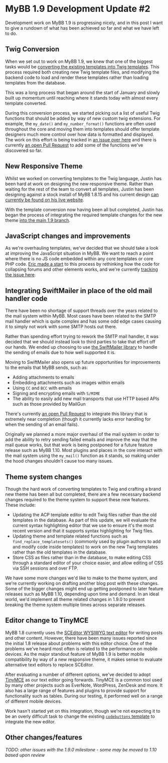 # MyBB 1.9 Development Update #2

Development work on MyBB 1.9 is progressing nicely, and in this post I want to give a rundown of what has been achieved so far and what we have left to do.

## Twig Conversion

When we set out to work on MyBB 1.9, we knew that one of the biggest tasks would be [converting the existing templates into Twig templates](https://github.com/mybb/mybb/issues/2972). This process required both creating new Twig template files, and modifying the backend code to load and render these templates rather than loading templates from the database.

This was a long process that began around the start of January and slowly built up momentum until reaching where it stands today with almost every template converted.

During this conversion process, we started picking out a list of useful Twig functions that should be added by way of new custom twig extensions. For example, the `my_date()` and `my_number_format()` functions are often used throughout the core and moving them into templates should offer template designers much more control over how data is formatted and displayed. The work on this effort is being tracked in [an issue over here](https://github.com/mybb/mybb/issues/2976) and there is currently [an open Pull Request](https://github.com/mybb/mybb/pull/3274) to add some of the functions we've discovered so far.

## New Responsive Theme

Whilst we worked on converting templates to the Twig language, Justin has been hard at work on designing the new responsive theme. Rather than waiting for the rest of the team to convert all templates, Justin has been designing against a stock install of MyBB 1.8.15 and his current design [can currently be found on his live website](https://web.archive.org/web/20180627194402/http://mybb.jsoltesz.com/mybb-theme/).

With the template conversion now having been all but completed, Justin has began the process of integrating the required template changes for the new theme [into the main 1.9 branch](https://github.com/mybb/mybb/commit/f2910425b6dfbb16c42a819a6863f658363571c9).

## JavaScript changes and improvements

As we're overhauling templates, we've decided that we should take a look at improving the JavaScript situation in MyBB. We want to reach a point where there is no JS code embedded within any core templates or core PHP code. [Eric made a start](https://github.com/mybb/mybb/commit/be8b1e68ad92316527150f88692e05258ebfe091) to this process by rethinking how the code for collapsing forums and other elements works, and we're currently [tracking the issue here](https://github.com/mybb/mybb/issues/3282).

## Integrating SwiftMailer in place of the old mail handler code

There have been no shortage of support threads over the years related to the mail system within MyBB. Most cases have been related to the SMTP mail handler which is quite complex and has some odd edge cases causing it to simply not work with some SMTP hosts out there.

Rather than spending effort trying to rework the SMTP mail handler, it was decided that we should instead look to third parties to take that effort off our hands. We ended up choosing to use [the SwiftMailer library](https://swiftmailer.symfony.com) to handle the sending of emails due to how well supported it is.

Moving to SwiftMailer also opens up future opportunities for improvements to the emails that MyBB sends, such as:

- Adding attachments to emails
- Embedding attachments such as images within emails
- Using `CC` and `BCC` with emails
- Signing and encrypting emails with `S/MIME`
- The ability to easily add new mail transports that use HTTP based APIs such as those provided by MailGun

There's currently [an open Pull Request](https://github.com/mybb/mybb/pull/3265) to integrate this library that is extremely near completion (though it currently lacks error handling for when the sending of an email fails).

Originally we planned a more major overhaul of the mail system in order to add the ability to retry sending failed emails and improve the way that the mail queue works, but that work is being postponed for a future feature release such as MyBB 1.10. Most plugins and places in the core interact with the mail system using the `my_mail()` function as it stands, so making under the hood changes shouldn't cause too many issues.

## Theme system changes

Though the hard work of converting templates to Twig and crafting a brand new theme has been all but completed, there are a few necessary backend changes required to the theme system to support these new features. These include:

- Updating the ACP template editor to edit Twig files rather than the old templates in the database. As part of this update, we will evaluate the current syntax highlighting editor that we use to ensure it's the most recent version and that it supports syntax highlighting for Twig files.
- Updating theme and template related functions such as `find_replace_templatesets()` (commonly used by plugin authors to add and modify code inside templates) to work on the new Twig templates rather than the old templates in the database.
- Store CSS as files rather than in the database, to make editing CSS through a standard editor of your choice easier, and allow editing of CSS via SSH sessions and over FTP.

We have some more changes we'd like to make to the theme system, and we're currently working on drafting another blog post with these changes. Some of the bigger changes might end up getting postponed to later feature releases such as MyBB 1.10, depending upon time and demand. In an ideal world, we'd implement all theme related changes in 1.9.0 to prevent breaking the theme system multiple times across separate releases.

## Editor change to TinyMCE

MyBB 1.8 currently uses the [SCEditor WYSIWYG text editor](https://www.sceditor.com) for writing posts and other content. However, there have been many issues reported since the initial 1.8 release about problems with this editor choice. One of the problems we've heard most often is related to the performance on mobile devices. As the major standout feature of MyBB 1.9 is better mobile compatibility by way of a new responsive theme, it makes sense to evaluate alternative text editors to replace SCEditor.

After evaluating a number of different options, we've decided to adopt [TinyMCE](https://www.tinymce.com) as our text editor going forwards. TinyMCE is a common tool used by many other projects such as EverNote, WordPress, ZenDesk and more. It also has a large range of features and plugins to provide support for functionality such as tables. During our testing, it performed well on a range of different mobile devices.

Work hasn't started yet on this integration, though we're not expecting it to be an overly difficult task to change the existing [`codebuttons` template](https://github.com/mybb/mybb/blob/develop/1.9/inc/views/base/misc/codebuttons.twig) to integrate the new editor.

## Other changes/features

*TODO: other issues with the 1.9.0 milestone - some may be moved to 1.10 based upon review*
